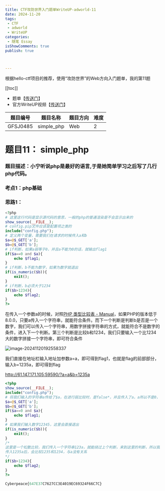 ```yaml
---
title: CTF攻防世界入门题单WriteUP-adworld-11
date: 2024-11-20
tags:
 - CTF
 - adworld
 - WriteUP
categories:
 - 随笔 Essay 
isShowComments: true
publish: true



---
```


<Boxx/>

根据hello-ctf项目的推荐，使用“攻防世界”的Web方向入门题单，我的第11题

[[toc]]

- 题单【[传送门](https://adworld.xctf.org.cn/challenges/problem-set-index?id=25)】
- 官方WriteUP视频【[传送门](https://www.bilibili.com/video/BV1rz4y137dF/)】

| 题目编号 | 题目名称   | 题目方向 | 难度 |
| -------- | ---------- | -------- | ---- |
| GFSJ0485 | simple_php | Web      | 2    |

<!-- more -->

# 题目11：  simple_php

### 题目描述：小宁听说php是最好的语言,于是她简单学习之后写了几行php代码。

### 考点1：php基础

### 思路1：

```php
﻿<?php
# 这里这行代码是显示源代码的意思，一般的php的普通渲染是不会显示出来的
show_source(__FILE__);
# config.pip文件应该是配置项之类的
include("config.php");
# 定义两个变量，需要我们在请求的时候传入a和b
$a=@$_GET['a'];
$b=@$_GET['b'];
# if判断，如果a弱等于0，并且a不能为0的话，就输出flag1
if($a==0 and $a){
    echo $flag1;
}
# if判断，b不能为数字，如果为数字就退出
if(is_numeric($b)){
    exit();
}
# if判断，b必须大于1234
if($b>1234){
    echo $flag2;
}
?>
```

在传入一个参数a的时候，对照[PHP 类型比较表 - Manual](https://www.php.net/manual/zh/types.comparisons.php)，如果PHP的版本低于8.0.0，只要a传入一个字符串，就能符合条件。而下一个判断是判断b是否是一个数字，我们可以传入一个字符串，用数字拼接字符串的方式，就能符合不是数字的条件，进入下一个判断。第三个判断是比较b和1234，我们只要输入一个比1234大的数字拼接一个字符串，即可符合条件

![image-20241120192558337](/img/essay/image-20241120192558337.png)

我们直接在地址栏输入地址加参数a=a，即可得到flag1，也就是flag的前部部分，输入b=1235a，即可得到flag

http://61.147.171.105:59590/?a=a&b=1235a

``` php
<?php
show_source(__FILE__);
include("config.php");
# 将我们输入的字符串a传给了$a，在进行弱比较时，是false*，并且传入了a，a所以不是0，符合条件
$a=@$_GET['a'];
$b=@$_GET['b'];
if($a==0 and $a){
    echo $flag1;
}
# 如果我们输入数字12345，这里会直接退出
if(is_numeric($b)){
    exit();
}
/* 
这里是一个松散比较，我们传入一个字符串123a，就能绕过上个判断，来到这里的判断，所以我们传入1235a
传入1235a后，会比较1235和1234，与a没有关系
*/
if($b>1234){
    echo $flag2;
}
?>

Cyberpeace{647E37C7627CC3E4019EC69324F66C7C}
```

